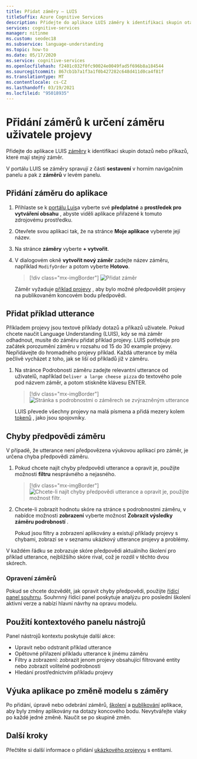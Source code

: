 ```yaml
---
title: Přidat záměry – LUIS
titleSuffix: Azure Cognitive Services
description: Přidejte do aplikace LUIS záměry k identifikaci skupin otázek nebo příkazů, které mají stejné záměry.
services: cognitive-services
manager: nitinme
ms.custom: seodec18
ms.subservice: language-understanding
ms.topic: how-to
ms.date: 05/17/2020
ms.service: cognitive-services
ms.openlocfilehash: f2401c032f0fc90024e0049fad5f696b8a184544
ms.sourcegitcommit: 867cb1b7a1f3a1f0b427282c648d411d0ca4f81f
ms.translationtype: MT
ms.contentlocale: cs-CZ
ms.lasthandoff: 03/19/2021
ms.locfileid: "95018935"
---
```

# <a name="add-intents-to-determine-user-intention-of-utterances"></a>Přidání záměrů k určení záměru uživatele projevy

Přidejte do aplikace LUIS [záměry](luis-concept-intent.md) k identifikaci skupin dotazů nebo příkazů, které mají stejný záměr.

V portálu LUIS se záměry spravují z části **sestavení** v horním navigačním panelu a pak z **záměrů** v levém panelu.

## <a name="add-an-intent-to-your-app"></a>Přidání záměru do aplikace

1. Přihlaste se k [portálu Luis](https://www.luis.ai)a vyberte své **předplatné** a **prostředek pro vytváření obsahu** , abyste viděli aplikace přiřazené k tomuto zdrojovému prostředku.
1. Otevřete svou aplikaci tak, že na stránce **Moje aplikace** vyberete její název.
1. Na stránce **záměry** vyberte **+ vytvořit**.
1. V dialogovém okně **vytvořit nový záměr** zadejte název záměru, například `ModifyOrder` a potom vyberte **Hotovo**.

    > [!div class="mx-imgBorder"]
    > ![Přidat záměr](./media/luis-how-to-add-intents/Addintent-dialogbox.png)

    Záměr vyžaduje [příklad projevy](luis-concept-utterance.md) , aby bylo možné předpovědět projevy na publikovaném koncovém bodu předpovědi.

## <a name="add-an-example-utterance"></a>Přidat příklad utterance

Příkladem projevy jsou textové příklady dotazů a příkazů uživatele. Pokud chcete naučit Language Understanding (LUIS), kdy se má záměr odhadnout, musíte do záměru přidat příklad projevy. LUIS potřebuje pro začátek porozumění záměru v rozsahu od 15 do 30 example projevy. Nepřidávejte do hromadného projevy příklad. Každá utterance by měla pečlivě vycházet z toho, jak se liší od příkladů již v záměru.

1. Na stránce Podrobnosti záměru zadejte relevantní utterance od uživatelů, například `Deliver a large cheese pizza` do textového pole pod názvem záměr, a potom stiskněte klávesu ENTER.

    > [!div class="mx-imgBorder"]
    > ![Stránka s podrobnostmi o záměrech se zvýrazněným utterance](./media/luis-how-to-add-intents/add-new-utterance-to-intent.png)

    LUIS převede všechny projevy na malá písmena a přidá mezery kolem [tokenů](luis-language-support.md#tokenization) , jako jsou spojovníky.

<a name="#intent-prediction-discrepancy-errors"></a>

## <a name="intent-prediction-errors"></a>Chyby předpovědi záměru

V případě, že utterance není předpovězena výukovou aplikací pro záměr, je určena chyba předpovědi záměru.

1. Pokud chcete najít chyby předpovědi utterance a opravit je, použijte možnosti **filtru** nesprávného a nejasného.

    > [!div class="mx-imgBorder"]
    > ![Chcete-li najít chyby předpovědi utterance a opravit je, použijte možnost filtr.](./media/luis-how-to-add-intents/find-intent-prediction-errors.png)

1. Chcete-li zobrazit hodnotu skóre na stránce s podrobnostmi záměru, v nabídce možnosti **zobrazení** vyberte možnost **Zobrazit výsledky záměru podrobností** .

    Pokud jsou filtry a zobrazení aplikovány a existují příklady projevy s chybami, zobrazí se v seznamu ukázkový utterance projevy a problémy.

V každém řádku se zobrazuje skóre předpovědi aktuálního školení pro příklad utterance, nejbližšího skóre rival, což je rozdíl v těchto dvou skórech.

### <a name="fixing-intents"></a>Opravení záměrů

Pokud se chcete dozvědět, jak opravit chyby předpovědi, použijte [řídicí panel souhrnu](luis-how-to-use-dashboard.md). Souhrnný řídicí panel poskytuje analýzu pro poslední školení aktivní verze a nabízí hlavní návrhy na opravu modelu.

## <a name="using-the-contextual-toolbar"></a>Použití kontextového panelu nástrojů

Panel nástrojů kontextu poskytuje další akce:

* Upravit nebo odstranit příklad utterance
* Opětovné přiřazení příkladu utterance k jinému záměru
* Filtry a zobrazení: zobrazit jenom projevy obsahující filtrované entity nebo zobrazit volitelné podrobnosti
* Hledání prostřednictvím příkladu projevy

## <a name="train-your-app-after-changing-model-with-intents"></a>Výuka aplikace po změně modelu s záměry

Po přidání, úpravě nebo odebrání záměrů, [školení](luis-how-to-train.md) a [publikování](luis-how-to-publish-app.md) aplikace, aby byly změny aplikovány na dotazy koncového bodu. Nevytvářejte vlaky po každé jedné změně. Naučit se po skupině změn.

## <a name="next-steps"></a>Další kroky

Přečtěte si další informace o přidání [ukázkového projevyu](./luis-how-to-add-entities.md) s entitami.